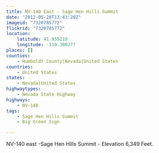 ```yaml
---
title: NV-140 East - Sage Hen Hills Summit
date: "2012-05-28T13:43:20Z"
imageid: "7320785772"
flickrid: "7320785772"
location:
    latitude: 41.955219
    longitude: -119.300277
places: []
counties:
    - Humboldt County|Nevada|United States
countries:
    - United States
states:
    - Nevada|United States
highwaytypes:
    - Nevada State Highway
highways:
    - NV-140
tags:
    - Sage Hen Hills Summit
    - Big Green Sign

---
```

NV-140 east -Sage Hen Hills Summit - Elevation 6,349 Feet.
